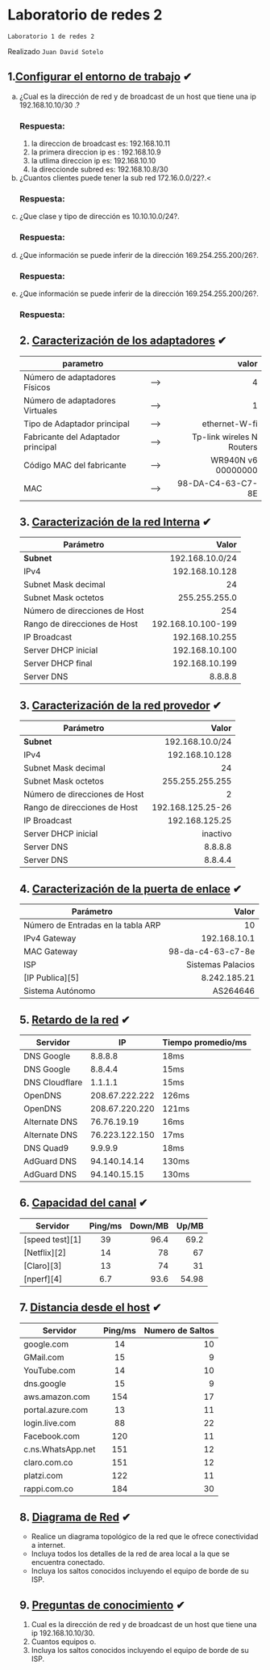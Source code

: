 # Laboratorio de redes 2 
<p><code>Laboratorio 1 de redes 2</code></p>
<p>Realizado <code>Juan David Sotelo</code>

## 1.[Configurar el entorno de trabajo](#) ✔

<ol type="a">


<li>¿Cual es la dirección de red y de broadcast de un host que tiene una ip 192.168.10.10/30 .? </li>

### Respuesta:

1. la direccion de broadcast es: 192.168.10.11<br>
2. la primera direccion ip es : 192.168.10.9 <br>
3. la utlima direccion ip es: 192.168.10.10 <br>
4. la direccionde subred es: 192.168.10.8/30<br>

<li>¿Cuantos clientes puede tener la sub red 172.16.0.0/22?.<</li>

### Respuesta:

<li> ¿Que clase y tipo de dirección es 10.10.10.0/24?.</li>

### Respuesta:

<li> ¿Que información se puede inferir de la dirección 169.254.255.200/26?.</li>

### Respuesta:

<li>¿Que información se puede inferir de la dirección 169.254.255.200/26?.</li>

### Respuesta:

## 2. [Caracterización de los adaptadores](#) ✔
|parametro||valor|
|--|:--:|--:|
|Número de adaptadores Físicos|-->|4|
|Número de adaptadores Virtuales|-->|1|
|Tipo de Adaptador principal|-->|ethernet-W-fi|
|Fabricante del Adaptador principal|-->|Tp-link wireles N Routers|
|Código MAC del fabricante|-->|WR940N v6 00000000|
|MAC|-->|98-DA-C4-63-C7-8E|


## 3. [Caracterización de la red Interna](#) ✔
|Parámetro|Valor|
|--|--:|
|__Subnet__|192.168.10.0/24|
|IPv4|192.168.10.128|
|Subnet Mask decimal|24|
|Subnet Mask octetos|255.255.255.0|
|Número de direcciones de Host|254|
|Rango de direcciones de Host|192.168.10.100-199|
|IP Broadcast|192.168.10.255|
|Server DHCP inicial |192.168.10.100| 
|Server DHCP final |192.168.10.199| 
|Server DNS|8.8.8.8|

## 3. [Caracterización de la red provedor](#) ✔
|Parámetro|Valor|
|--|--:|
|__Subnet__|192.168.10.0/24|
|IPv4|192.168.10.128|
|Subnet Mask decimal|24|
|Subnet Mask octetos|255.255.255.255|
|Número de direcciones de Host|2|
|Rango de direcciones de Host|192.168.125.25-26|
|IP Broadcast|192.168.125.25|
|Server DHCP inicial |inactivo| 
|Server DNS|8.8.8.8|
|Server DNS|8.8.4.4|



## 4. [Caracterización de la puerta de enlace](#) ✔
|Parámetro|Valor|
|--|--:|
|Número de Entradas en la tabla ARP |10|
|IPv4 Gateway|192.168.10.1|
|MAC Gateway|98-da-c4-63-c7-8e|
|ISP|Sistemas Palacios|
|[IP Publica][5]|8.242.185.21|
|Sistema Autónomo|AS264646|

## 5. [Retardo de la red](#) ✔
|Servidor|IP|Tiempo promedio/ms|
|--|--|--|
|DNS Google|8.8.8.8|18ms|
|DNS Google|8.8.4.4|15ms|
|DNS Cloudflare|1.1.1.1|15ms|
|OpenDNS|208.67.222.222|126ms|
|OpenDNS|208.67.220.220|121ms|
|Alternate DNS|	76.76.19.19|16ms|
|Alternate DNS|	76.223.122.150|17ms|
|DNS Quad9|9.9.9.9|18ms|
|AdGuard DNS|94.140.14.14|130ms|
|AdGuard DNS|94.140.15.15|130ms|

## 6. [Capacidad del canal](#) ✔
|Servidor|Ping/ms|Down/MB|Up/MB|
|--|:--:|--:|--:|
|[speed test][1]|39|96.4|69.2|
|[Netflix][2]|14|78|67|
|[Claro][3]|13|74|31|
|[nperf][4]|6.7|93.6|54.98|


## 7. [Distancia desde el host](#) ✔
|Servidor|Ping/ms|Numero de Saltos|
|--|:--:|--:|
|google.com|14|10|
|GMail.com|15|9|
|YouTube.com|14|10|
|dns.google|15|9|
|aws.amazon.com|154|17|
|portal.azure.com|13|11|
|login.live.com|88|22|
|Facebook.com|120|11|
|c.ns.WhatsApp.net|151|12|
|claro.com.co|151|12|
|platzi.com|122|11|
|rappi.com.co|184|30|


## 8. [Diagrama de Red](#) ✔
- Realice un diagrama topológico de la red que le ofrece conectividad a internet.
- Incluya todos los detalles de la red de area local a la que se encuentra conectado.
- Incluya los saltos conocidos incluyendo el equipo de borde de su ISP.

## 9. [Preguntas de conocimiento](#) ✔
1. Cual es la dirección de red y de broadcast de un host que tiene una ip 192.168.10.10/30.
1. Cuantos equipos o.
1. Incluya los saltos conocidos incluyendo el equipo de borde de su ISP.